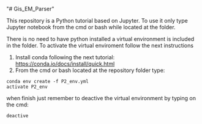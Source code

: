 "# Gis_EM_Parser" 

This repository is a Python tutorial based on Jupyter.
To use it only type Jupyter notebook from the cmd or bash while located at the folder.

There is no need to have python installed a virtual environment is included in the folder. 
To activate the virtual enviroment follow the next instructions
1. Install conda following the next tutorial: https://conda.io/docs/install/quick.html
2. From the cmd or bash located at the repository folder type:
```
conda env create -f P2_env.yml
activate P2_env
```

when finish just remember to deactive the virtual environment by typing on the cmd:
```
deactive
```

 
